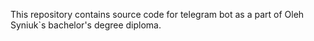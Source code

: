 This repository contains source code for telegram bot as a part of Oleh Syniuk`s bachelor's degree diploma.
